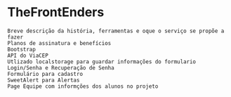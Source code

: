 # TheFrontEnders

    Breve descrição da história, ferramentas e oque o serviço se propõe a fazer
    Planos de assinatura e benefícios
    Bootstrap
    API do ViaCEP
    Utlizado localstorage para guardar informações do formulario
    Login/Senha e Recuperação de Senha
    Formulário para cadastro
    SweetAlert para Alertas
    Page Equipe com informções dos alunos no projeto
